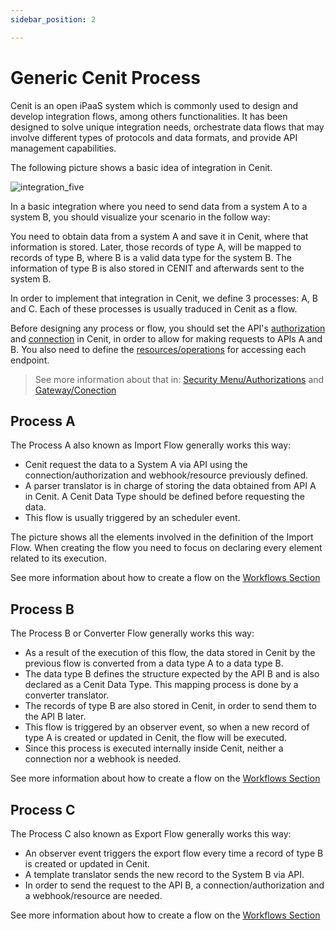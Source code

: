 ```yaml
---
sidebar_position: 2

---
```


# Generic Cenit Process

Cenit is an open iPaaS system which is commonly used to design and develop integration flows, among others functionalities. It has been designed to solve unique integration needs, orchestrate data flows that may involve different types of protocols and data formats, and provide API management capabilities.

The following picture shows a basic idea of integration in Cenit.

![integration_five](https://user-images.githubusercontent.com/30662690/64360139-d03ba980-cfd7-11e9-9ddd-3ad6c7af744f.jpg)

In a basic integration where you need to send data from a system A to a system B, you should visualize your scenario in the follow way:

You need to obtain data from a system A and save it in Cenit, where that information is stored. Later, those records of type A, will be mapped to records of type B, where B is a valid data type for the system B. The information of type B is also stored in CENIT and afterwards sent to the system B.

In order to implement that integration in Cenit, we define 3 processes: A, B and C. Each of these processes is usually traduced in Cenit as a flow.

Before designing any process or flow, you should set the API's [authorization](security/authorization.md) and [connection](gateway/connection.md) in Cenit, in order to  allow for making requests to APIs A and B. You also  need to define the [resources/operations](gateway/resources.md)  for accessing each endpoint. 

> See more information about that in: [Security Menu/Authorizations](security/authorization.md) and [Gateway/Conection](gateway/connection.md)

## Process A

The Process A also known as Import Flow generally works this way: 

- Cenit request the data to a System A via API using the connection/authorization and webhook/resource previously defined.
- A parser translator is in charge of storing the data obtained from API A in Cenit. A Cenit Data Type should be defined before requesting the data.
- This flow is usually triggered by an scheduler event.

The picture shows all the elements involved in the definition of the Import Flow. When creating the flow you need to focus on declaring every element related to its execution.  

See more information about how to create a flow on the [Workflows Section](workflows/workflows.md)

## Process B

The Process B or Converter Flow generally works this way:

- As a result of the execution of this flow, the data stored in Cenit by the previous flow is converted from a data type A to a data type B.
- The data type B defines the structure expected by the API B and is also declared as a Cenit Data Type. This mapping process is done by a converter translator.
- The records of type B are also stored in Cenit, in order to send them to the API B later.
- This flow is triggered by an observer event, so when a new record of type A is created or updated in Cenit, the flow will be executed.
- Since this process is executed internally inside Cenit, neither a connection nor a webhook is needed.

See more information about how to create a flow on the [Workflows Section](workflows/workflows.md)

## Process C

The Process C also known as Export Flow generally works this way: 

- An observer event triggers the export flow every time a record of type B is created or updated in Cenit.
- A template translator sends the new record to the System B via API.
- In order to send the request to the API B, a connection/authorization and a webhook/resource are needed.

See more information about how to create a flow on the [Workflows Section](workflows/workflows.md)
